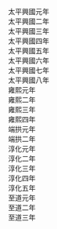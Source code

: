 太平興國元年  
太平興國二年  
太平興國三年  
太平興國四年  
太平興國五年  
太平興國六年  
太平興國七年  
太平興國八年  
雍熙元年  
雍熙二年  
雍熙三年  
雍熙四年  
端拱元年  
端拱二年  
淳化元年  
淳化二年  
淳化三年  
淳化四年  
淳化五年  
至道元年  
至道二年  
至道三年  